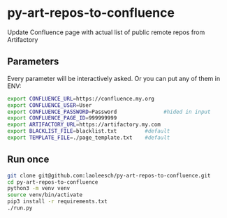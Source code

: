 # py-art-repos-to-confluence

Update Confluence page with actual list of public remote repos from Artifactory

## Parameters

Every parameter will be interactively asked.
Or you can put any of them in ENV:

```bash
export CONFLUENCE_URL=https://confluence.my.org
export CONFLUENCE_USER=User
export CONFLUENCE_PASSWORD=Password               #hided in input
export CONFLUENCE_PAGE_ID=999999999
export ARTIFACTORY_URL=https://artifactory.my.com
export BLACKLIST_FILE=blacklist.txt         #default
export TEMPLATE_FILE=./page_template.txt    #default
```

## Run once

```bash
git clone git@github.com:laoleesch/py-art-repos-to-confluence.git
cd py-art-repos-to-confluence
python3 -m venv venv
source venv/bin/activate
pip3 install -r requirements.txt
./run.py
```
